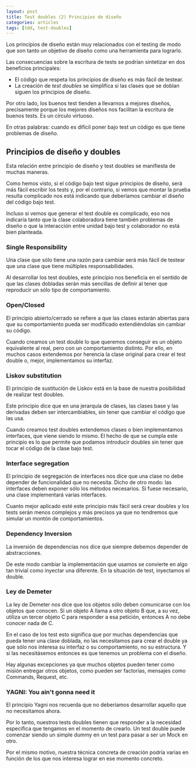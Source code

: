 ```yaml
---
layout: post
title: Test doubles (2) Principios de diseño
categories: articles
tags: [tdd, test-doubles]
---
```


Los principios de diseño están muy relacionados con el testing de modo que son tanto un objetivo de diseño como una herramienta para lograrlo.

Las consecuencias sobre la escritura de tests se podrían sintetizar en dos beneficios principales:

* El código que respeta los principios de diseño es más fácil de testear.
* La creación de *test doubles* se simplifica si las clases que se doblan siguen los principios de diseño.

Por otro lado, los buenos test tienden a llevarnos a mejores diseños, precisamente porque los mejores diseños nos facilitan la escritura de buenos tests. Es un círculo virtuoso.

En otras palabras: cuando es difícil poner bajo test un código es que tiene problemas de diseño.

## Principios de diseño y doubles

Esta relación entre principio de diseño y test doubles se manifiesta de muchas maneras.

Como hemos visto, si el código bajo test sigue principios de diseño, será más fácil escribir los tests y, por el contrario, si vemos que montar la prueba resulta complicado nos está indicando que deberíamos cambiar el diseño del código bajo test.

Incluso si vemos que generar el test double es complicado, eso nos indicaría tanto que la clase colaboradora tiene también problemas de diseño o que la interacción entre unidad bajo test y colaborador no está bien planteada.

### Single Responsibility

Una clase que sólo tiene una razón para cambiar será más fácil de testear que una clase que tiene múltiples responsabilidades.

Al desarrollar los test doubles, este principio nos beneficia en el sentido de que las clases dobladas serán más sencillas de definir al tener que reproducir un sólo tipo de comportamiento. 

### Open/Closed

El principio abierto/cerrado se refiere a que las clases estarán abiertas para que su comportamiento pueda ser modificado extendiéndolas sin cambiar su código.

Cuando creamos un test double lo que queremos conseguir es un objeto equivalente al real, pero con un comportamiento distinto. Por ello, en muchos casos extendemos por herencia la clase original para crear el test double o, mejor, implementamos su interfaz.

### Liskov substitution

El principio de sustitución de Liskov está en la base de nuestra posibilidad de realizar test doubles.

Este principio dice que en una jerarquía de clases, las clases base y las derivadas deben ser intercambiables, sin tener que cambiar el código que las usa.

Cuando creamos test doubles extendemos clases o bien implementamos interfaces, que viene siendo lo mismo. El hecho de que se cumpla este principio es lo que permite que podamos introducir doubles sin tener que tocar el código de la clase bajo test.

### Interface segregation

El principio de segregación de interfaces nos dice que una clase no debe depender de funcionalidad que no necesita. Dicho de otro modo: las interfaces deben exponer sólo los métodos necesarios. Si fuese necesario, una clase implementará varias interfaces.

Cuanto mejor aplicado esté este principio más fácil será crear doubles y los tests serán menos complejos y más precisos ya que no tendremos que simular un montón de comportamientos.

### Dependency Inversion

La inversión de dependencias nos dice que siempre debemos depender de abstracciones. 

De este modo cambiar la implementación que usamos se convierte en algo tan trivial como inyectar una diferente. En la situación de test, inyectamos el double.

### Ley de Demeter

La ley de Demeter nos dice que los objetos sólo deben comunicarse con los objetos que conocen. Si un objeto A llama a otro objeto B que, a su vez, utiliza un tercer objeto C para responder a esa petición, entonces A no debe conocer nada de C.

En el caso de los test esto significa que por muchas dependencias que pueda tener una clase doblada, no las necesitamos para crear el double ya que sólo nos interesa su interfaz o su comportamiento, no su estructura. Y si las necesitásemos entonces es que tenemos un problema con el diseño.

Hay algunas excepciones ya que muchos objetos pueden tener como misión entregar otros objetos, como pueden ser factorías, mensajes como Commands, Request, etc.

### YAGNI: You ain't gonna need it

El principio Yagni nos recuerda que no deberíamos desarrollar aquello que no necesitamos ahora.

Por lo tanto, nuestros tests doubles tienen que responder a la necesidad específica que tengamos en el momento de crearlo. Un test double puede comenzar siendo un simple dummy en un test para pasar a ser un Mock en otro.

Por el mismo motivo, nuestra técnica concreta de creación podría varias en función de los que nos interesa lograr en ese momento concreto.

